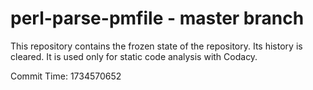 # perl-parse-pmfile - master branch

This repository contains the frozen state of the repository.
Its history is cleared. It is used only for static code
analysis with Codacy.

Commit Time: 1734570652